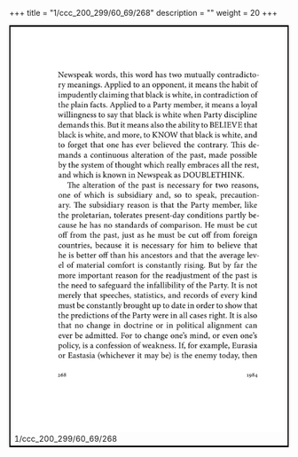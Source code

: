 +++
title = "1/ccc_200_299/60_69/268"
description = ""
weight = 20
+++

<table style="border:2px solid black;max-width:800px;max-height:800px;" 
><tr><td><img class="center-fit-jpg"
src="/jpg_/out_jpg_1984__268.jpg"  >1/ccc_200_299/60_69/268</img></td></tr></table>